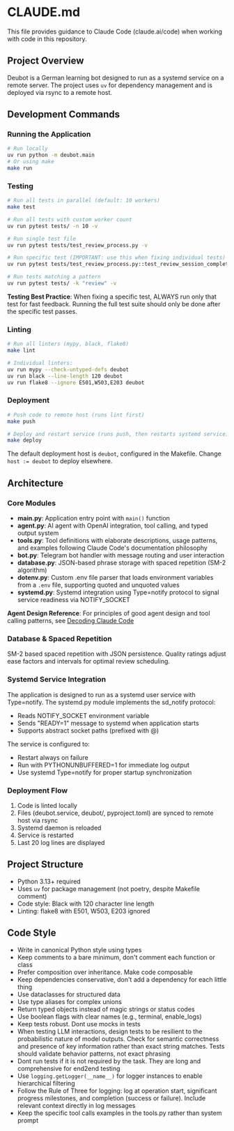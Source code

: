 # CLAUDE.md

This file provides guidance to Claude Code (claude.ai/code) when working with code in this repository.

## Project Overview

Deubot is a German learning bot designed to run as a systemd service on a remote server. The project uses `uv` for dependency management and is deployed via rsync to a remote host.

## Development Commands

### Running the Application
```bash
# Run locally
uv run python -m deubot.main
# Or using make
make run
```

### Testing
```bash
# Run all tests in parallel (default: 10 workers)
make test

# Run all tests with custom worker count
uv run pytest tests/ -n 10 -v

# Run single test file
uv run pytest tests/test_review_process.py -v

# Run specific test (IMPORTANT: use this when fixing individual tests)
uv run pytest tests/test_review_process.py::test_review_session_completes_when_no_phrases_left -v

# Run tests matching a pattern
uv run pytest tests/ -k "review" -v
```

**Testing Best Practice**: When fixing a specific test, ALWAYS run only that test for fast feedback. Running the full test suite should only be done after the specific test passes.

### Linting
```bash
# Run all linters (mypy, black, flake8)
make lint

# Individual linters:
uv run mypy --check-untyped-defs deubot
uv run black --line-length 120 deubot
uv run flake8 --ignore E501,W503,E203 deubot
```

### Deployment
```bash
# Push code to remote host (runs lint first)
make push

# Deploy and restart service (runs push, then restarts systemd service)
make deploy
```

The default deployment host is `deubot`, configured in the Makefile. Change `host := deubot` to deploy elsewhere.

## Architecture

### Core Modules

- **main.py**: Application entry point with `main()` function
- **agent.py**: AI agent with OpenAI integration, tool calling, and typed output system
- **tools.py**: Tool definitions with elaborate descriptions, usage patterns, and examples following Claude Code's documentation philosophy
- **bot.py**: Telegram bot handler with message routing and user interaction
- **database.py**: JSON-based phrase storage with spaced repetition (SM-2 algorithm)
- **dotenv.py**: Custom .env file parser that loads environment variables from a `.env` file, supporting quoted and unquoted values
- **systemd.py**: Systemd integration using Type=notify protocol to signal service readiness via NOTIFY_SOCKET

**Agent Design Reference**: For principles of good agent design and tool calling patterns, see [Decoding Claude Code](https://minusx.ai/blog/decoding-claude-code/)

### Database & Spaced Repetition

SM-2 based spaced repetition with JSON persistence. Quality ratings adjust ease factors and intervals for optimal review scheduling.

### Systemd Service Integration

The application is designed to run as a systemd user service with Type=notify. The systemd.py module implements the sd_notify protocol:
- Reads NOTIFY_SOCKET environment variable
- Sends "READY=1" message to systemd when application starts
- Supports abstract socket paths (prefixed with @)

The service is configured to:
- Restart always on failure
- Run with PYTHONUNBUFFERED=1 for immediate log output
- Use systemd Type=notify for proper startup synchronization

### Deployment Flow

1. Code is linted locally
2. Files (deubot.service, deubot/, pyproject.toml) are synced to remote host via rsync
3. Systemd daemon is reloaded
4. Service is restarted
5. Last 20 log lines are displayed

## Project Structure

- Python 3.13+ required
- Uses `uv` for package management (not poetry, despite Makefile comment)
- Code style: Black with 120 character line length
- Linting: flake8 with E501, W503, E203 ignored


## Code Style

- Write in canonical Python style using types
- Keep comments to a bare minimum, don't comment each function or class
- Prefer composition over inheritance. Make code composable
- Keep dependencies conservative, don't add a dependency for each little thing
- Use dataclasses for structured data
- Use type aliases for complex unions
- Return typed objects instead of magic strings or status codes
- Use boolean flags with clear names (e.g., terminal, enable_logs)
- Keep tests robust. Dont use mocks in tests
- When testing LLM interactions, design tests to be resilient to the probabilistic nature of model outputs. Check for semantic correctness and presence of key information rather than exact string matches. Tests should validate behavior patterns, not exact phrasing
- Dont run tests if it is not required by the task. They are long and comprehensive for end2end testing
- Use `logging.getLogger(__name__)` for logger instances to enable hierarchical filtering
- Follow the Rule of Three for logging: log at operation start, significant progress milestones, and completion (success or failure). Include relevant context directly in log messages
- Keep the specific tool calls examples in the tools.py rather than system prompt